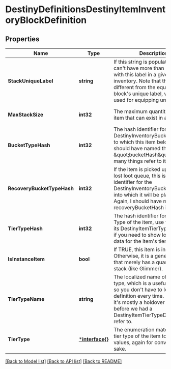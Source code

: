 # DestinyDefinitionsDestinyItemInventoryBlockDefinition

## Properties
Name | Type | Description | Notes
------------ | ------------- | ------------- | -------------
**StackUniqueLabel** | **string** | If this string is populated, you can&#39;t have more than one stack with this label in a given inventory. Note that this is different from the equipping block&#39;s unique label, which is used for equipping uniqueness. | [optional] [default to null]
**MaxStackSize** | **int32** | The maximum quantity of this item that can exist in a stack. | [optional] [default to null]
**BucketTypeHash** | **int32** | The hash identifier for the DestinyInventoryBucketDefinition to which this item belongs. I should have named this \&quot;bucketHash\&quot;, but too many things refer to it now. Sigh. | [optional] [default to null]
**RecoveryBucketTypeHash** | **int32** | If the item is picked up by the lost loot queue, this is the hash identifier for the DestinyInventoryBucketDefinition into which it will be placed. Again, I should have named this recoveryBucketHash instead. | [optional] [default to null]
**TierTypeHash** | **int32** | The hash identifier for the Tier Type of the item, use to look up its DestinyItemTierTypeDefinition if you need to show localized data for the item&#39;s tier. | [optional] [default to null]
**IsInstanceItem** | **bool** | If TRUE, this item is instanced. Otherwise, it is a generic item that merely has a quantity in a stack (like Glimmer). | [optional] [default to null]
**TierTypeName** | **string** | The localized name of the tier type, which is a useful shortcut so you don&#39;t have to look up the definition every time. However, it&#39;s mostly a holdover from days before we had a DestinyItemTierTypeDefinition to refer to. | [optional] [default to null]
**TierType** | [***interface{}**](interface{}.md) | The enumeration matching the tier type of the item to known values, again for convenience sake. | [optional] [default to null]

[[Back to Model list]](../README.md#documentation-for-models) [[Back to API list]](../README.md#documentation-for-api-endpoints) [[Back to README]](../README.md)



